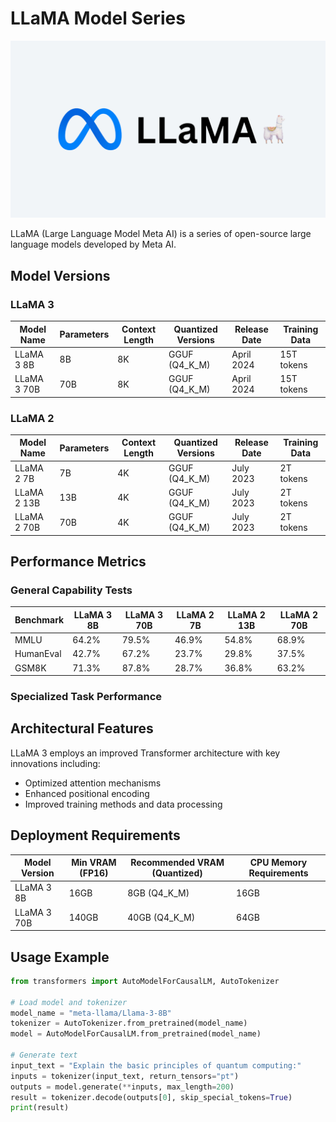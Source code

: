 # LLaMA Model Series

![LLaMA Logo](../../assets/images/models/llama-logo.png)

LLaMA (Large Language Model Meta AI) is a series of open-source large language models developed by Meta AI.

## Model Versions

### LLaMA 3

| Model Name | Parameters | Context Length | Quantized Versions | Release Date | Training Data |
|------------|------------|----------------|-------------------|--------------|--------------|
| LLaMA 3 8B | 8B | 8K | GGUF (Q4_K_M) | April 2024 | 15T tokens |
| LLaMA 3 70B | 70B | 8K | GGUF (Q4_K_M) | April 2024 | 15T tokens |

### LLaMA 2

| Model Name | Parameters | Context Length | Quantized Versions | Release Date | Training Data |
|------------|------------|----------------|-------------------|--------------|--------------|
| LLaMA 2 7B | 7B | 4K | GGUF (Q4_K_M) | July 2023 | 2T tokens |
| LLaMA 2 13B | 13B | 4K | GGUF (Q4_K_M) | July 2023 | 2T tokens |
| LLaMA 2 70B | 70B | 4K | GGUF (Q4_K_M) | July 2023 | 2T tokens |

## Performance Metrics

### General Capability Tests

<div class="chart-container">
    <canvas id="llama-general-benchmark"></canvas>
</div>

| Benchmark | LLaMA 3 8B | LLaMA 3 70B | LLaMA 2 7B | LLaMA 2 13B | LLaMA 2 70B |
|-----------|------------|------------|------------|-------------|-------------|
| MMLU | 64.2% | 79.5% | 46.9% | 54.8% | 68.9% |
| HumanEval | 42.7% | 67.2% | 23.7% | 29.8% | 37.5% |
| GSM8K | 71.3% | 87.8% | 28.7% | 36.8% | 63.2% |

### Specialized Task Performance

<div class="chart-container">
    <canvas id="llama-specialized-tasks"></canvas>
</div>

## Architectural Features

LLaMA 3 employs an improved Transformer architecture with key innovations including:

- Optimized attention mechanisms
- Enhanced positional encoding
- Improved training methods and data processing

## Deployment Requirements

| Model Version | Min VRAM (FP16) | Recommended VRAM (Quantized) | CPU Memory Requirements |
|---------------|-----------------|------------------------------|-------------------------|
| LLaMA 3 8B | 16GB | 8GB (Q4_K_M) | 16GB |
| LLaMA 3 70B | 140GB | 40GB (Q4_K_M) | 64GB |

## Usage Example

```python
from transformers import AutoModelForCausalLM, AutoTokenizer

# Load model and tokenizer
model_name = "meta-llama/Llama-3-8B"
tokenizer = AutoTokenizer.from_pretrained(model_name)
model = AutoModelForCausalLM.from_pretrained(model_name)

# Generate text
input_text = "Explain the basic principles of quantum computing:"
inputs = tokenizer(input_text, return_tensors="pt")
outputs = model.generate(**inputs, max_length=200)
result = tokenizer.decode(outputs[0], skip_special_tokens=True)
print(result)